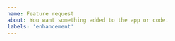 ```yaml
---
name: Feature request
about: You want something added to the app or code.
labels: 'enhancement'
---
```

